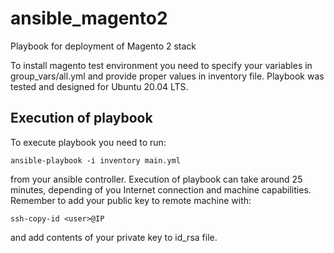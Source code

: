 # ansible_magento2
Playbook for deployment of Magento 2 stack

To install magento test environment you need to specify your variables in group_vars/all.yml and provide proper values in inventory file. Playbook was tested and designed for Ubuntu 20.04 LTS.

## Execution of playbook
To execute playbook you need to run:
```
ansible-playbook -i inventory main.yml
```
from your ansible controller. Execution of playbook can take around 25 minutes, depending of you Internet connection and machine capabilities.
Remember to add your public key to remote machine with:
```
ssh-copy-id <user>@IP
```
and add contents of your private key to id_rsa file.
